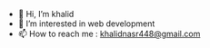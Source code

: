 - 👋 Hi, I’m khalid
- 👀 I’m interested in web development
- 📫 How to reach me : khalidnasr448@gmail.com

